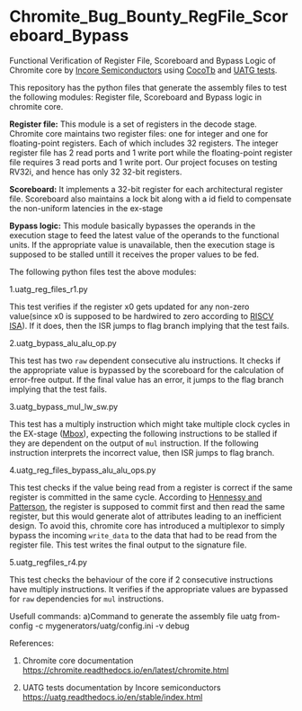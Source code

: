 # Chromite_Bug_Bounty_RegFile_Scoreboard_Bypass
Functional Verification of Register File, Scoreboard and Bypass Logic of Chromite core by [Incore Semiconductors](https://incoresemi.com/) using [CocoTb](https://docs.cocotb.org/en/stable/) and [UATG tests](https://uatg.readthedocs.io/en/stable/index.html).

This repository has the python files that generate the assembly files to test the following modules: Register file, Scoreboard and Bypass logic in chromite core.

**Register file:** 
This module is a set of registers in the decode stage.
Chromite core maintains two register files: one for integer and one for floating-point registers. Each of which includes 32 registers. The integer register file has 2 read ports and 1 write port while the floating-point register file requires 3 read ports and 1 write port.
Our project focuses on testing RV32i, and hence has only 32 32-bit registers.

**Scoreboard:**
It implements a 32-bit register for each architectural register file. Scoreboard also maintains a lock bit along with a id field to compensate the non-uniform latencies in the ex-stage

**Bypass logic:**
This module basically bypasses the operands in the execution stage to feed the latest value of the operands to the functional units. If the appropriate value is unavailable, then the execution stage is supposed to be stalled untill it receives the proper values to be fed.

The following python files test the above modules:

1.uatg_reg_files_r1.py

This test verifies if the register x0 gets updated for any non-zero value(since x0 is supposed to be hardwired to zero according to [RISCV ISA](https://riscv.org/)). If it does, then the ISR jumps to flag branch implying that the test fails. 

2.uatg_bypass_alu_alu_op.py

This test has two `raw` dependent consecutive alu instructions. It checks if the appropriate value is bypassed by the scoreboard for the calculation of error-free output. If the final value has an error, it jumps to the flag branch implying that the test fails.

3.uatg_bypass_mul_lw_sw.py

This test has a multiply instruction which might take multiple clock cycles in the EX-stage ([Mbox](https://gitlab.com/incoresemi/core-generators/chromite/-/tree/master/src/m_ext)), expecting the following instructions to be stalled if they are dependent on the output of `mul` instruction. If the following instruction interprets the incorrect value, then ISR jumps to flag branch.

4.uatg_reg_files_bypass_alu_alu_ops.py

This test checks if the value being read from a register is correct if the same register is committed in the same cycle. According to [Hennessy and Patterson](http://home.ustc.edu.cn/~louwenqi/reference_books_tools/Computer%20Organization%20and%20Design%20RISC-V%20edition.pdf), the register is supposed to commit first and then read the same register, but this would generate alot of attributes leading to an inefficient design. To avoid this, chromite core has introduced a multiplexor to simply bypass the incoming `write_data` to the data that had to be read from the register file. This test writes the final output to the signature file.

5.uatg_regfiles_r4.py

This test checks the behaviour of the core if 2 consecutive instructions have multiply instructions. It verifies if the appropriate values are bypassed for `raw` dependencies for `mul` instructions.

Usefull commands:
a)Command to generate the assembly file
      uatg from-config -c mygenerators/uatg/config.ini -v debug
 

References:
1. Chromite core documentation
https://chromite.readthedocs.io/en/latest/chromite.html

2. UATG tests documentation by Incore semiconductors
https://uatg.readthedocs.io/en/stable/index.html

